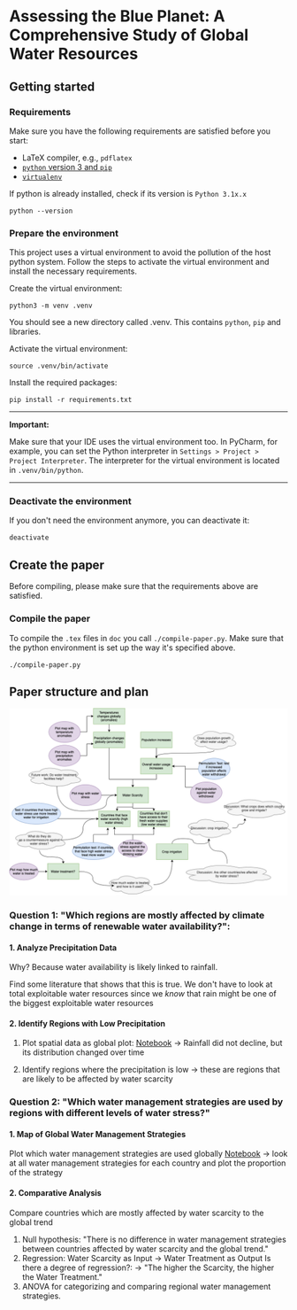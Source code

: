# Assessing the Blue Planet: A Comprehensive Study of Global Water Resources

## Getting started

### Requirements

Make sure you have the following requirements are satisfied before you start:

- LaTeX compiler, e.g., `pdflatex`
- [`python` version 3 and `pip`](https://www.python.org/downloads/)
- [`virtualenv`](https://docs.python.org/3/library/venv.html)

If python is already installed, check if its version is `Python 3.1x.x`

```shell
python --version
```

### Prepare the environment

This project uses a virtual environment to avoid the pollution of the host python system.
Follow the steps to activate the virtual environment and install the necessary requirements.

Create the virtual environment:

```shell
python3 -m venv .venv
```

You should see a new directory called .venv. This contains `python`, `pip` and libraries.

Activate the virtual environment:

```shell
source .venv/bin/activate
```

Install the required packages:

```shell
pip install -r requirements.txt
```

---

**Important:**

Make sure that your IDE uses the virtual environment too.
In PyCharm, for example, you can set the Python interpreter in `Settings > Project > Project Interpreter`.
The interpreter for the virtual environment is located in `.venv/bin/python`.

---

### Deactivate the environment

If you don't need the environment anymore, you can deactivate it:

```
deactivate
```

## Create the paper

Before compiling, please make sure that the requirements above are satisfied.

### Compile the paper

To compile the `.tex` files in `doc` you call `./compile-paper.py`.
Make sure that the python environment is set up the way it's specified above.

```shell
./compile-paper.py
```

## Paper structure and plan

![Paper structure and questions](./paper_topics.drawio.png)

### Question 1: "Which regions are mostly affected by climate change in terms of renewable water availability?":

#### 1. Analyze Precipitation Data

Why? Because water availability is likely linked to rainfall.

Find some literature that shows that this is true.
We don't have to look at total exploitable water resources since we _know_ that rain might be one of the biggest
exploitable water resources

#### 2. Identify Regions with Low Precipitation

1. Plot spatial data as global plot: [Notebook](./exp/exp_global_precipitation.ipynb)
   -> Rainfall did not decline, but its distribution changed over time

2. Identify regions where the precipitation is low
   -> these are regions that are likely to be affected by water scarcity

### Question 2: "Which water management strategies are used by regions with different levels of water stress?"

#### 1. Map of Global Water Management Strategies

Plot which water management strategies are used globally [Notebook](./exp/exp_global_water_management_strategies.ipynb)
-> look at all water management strategies for each country and plot the proportion of the strategy

#### 2. Comparative Analysis

Compare countries which are mostly affected by water scarcity to the global trend

1. Null hypothesis: "There is no difference in water management strategies between countries affected by water scarcity
   and the global trend."
2. Regression: Water Scarcity as Input -> Water Treatment as Output
   Is there a degree of regression?: -> "The higher the Scarcity, the higher the Water Treatment."
3. ANOVA for categorizing and comparing regional water management strategies.

